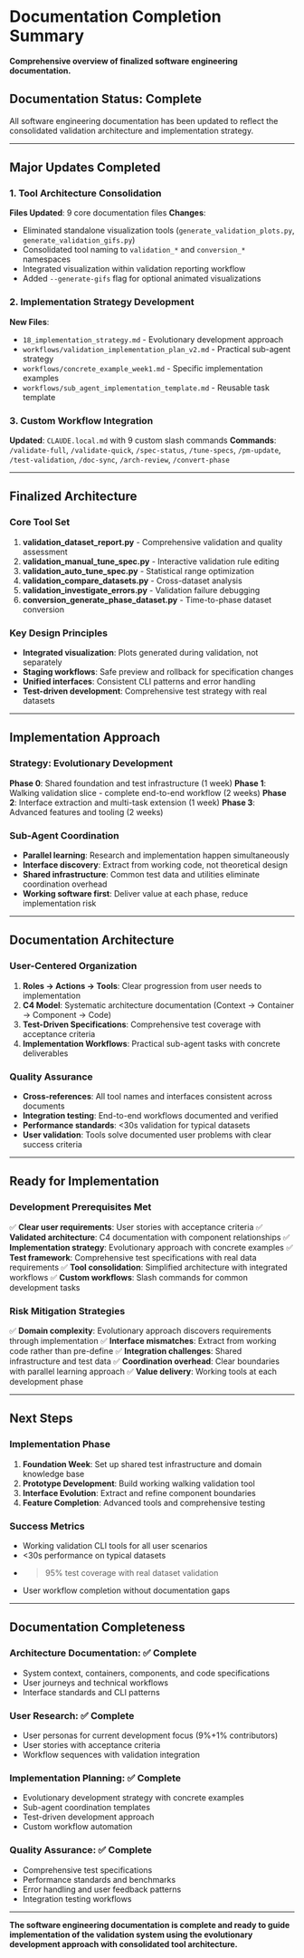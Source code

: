 # Documentation Completion Summary

**Comprehensive overview of finalized software engineering documentation.**

## Documentation Status: Complete

All software engineering documentation has been updated to reflect the consolidated validation architecture and implementation strategy.

---

## Major Updates Completed

### **1. Tool Architecture Consolidation**
**Files Updated**: 9 core documentation files
**Changes**:
- Eliminated standalone visualization tools (`generate_validation_plots.py`, `generate_validation_gifs.py`)
- Consolidated tool naming to `validation_*` and `conversion_*` namespaces
- Integrated visualization within validation reporting workflow
- Added `--generate-gifs` flag for optional animated visualizations

### **2. Implementation Strategy Development**
**New Files**:
- `18_implementation_strategy.md` - Evolutionary development approach
- `workflows/validation_implementation_plan_v2.md` - Practical sub-agent strategy
- `workflows/concrete_example_week1.md` - Specific implementation examples
- `workflows/sub_agent_implementation_template.md` - Reusable task template

### **3. Custom Workflow Integration**
**Updated**: `CLAUDE.local.md` with 9 custom slash commands
**Commands**: `/validate-full`, `/validate-quick`, `/spec-status`, `/tune-specs`, `/pm-update`, `/test-validation`, `/doc-sync`, `/arch-review`, `/convert-phase`

---

## Finalized Architecture

### **Core Tool Set**
1. **validation_dataset_report.py** - Comprehensive validation and quality assessment
2. **validation_manual_tune_spec.py** - Interactive validation rule editing  
3. **validation_auto_tune_spec.py** - Statistical range optimization
4. **validation_compare_datasets.py** - Cross-dataset analysis
5. **validation_investigate_errors.py** - Validation failure debugging
6. **conversion_generate_phase_dataset.py** - Time-to-phase dataset conversion

### **Key Design Principles**
- **Integrated visualization**: Plots generated during validation, not separately
- **Staging workflows**: Safe preview and rollback for specification changes
- **Unified interfaces**: Consistent CLI patterns and error handling
- **Test-driven development**: Comprehensive test strategy with real datasets

---

## Implementation Approach

### **Strategy: Evolutionary Development**
**Phase 0**: Shared foundation and test infrastructure (1 week)
**Phase 1**: Walking validation slice - complete end-to-end workflow (2 weeks)
**Phase 2**: Interface extraction and multi-task extension (1 week)
**Phase 3**: Advanced features and tooling (2 weeks)

### **Sub-Agent Coordination**
- **Parallel learning**: Research and implementation happen simultaneously
- **Interface discovery**: Extract from working code, not theoretical design
- **Shared infrastructure**: Common test data and utilities eliminate coordination overhead
- **Working software first**: Deliver value at each phase, reduce implementation risk

---

## Documentation Architecture

### **User-Centered Organization**
1. **Roles → Actions → Tools**: Clear progression from user needs to implementation
2. **C4 Model**: Systematic architecture documentation (Context → Container → Component → Code)
3. **Test-Driven Specifications**: Comprehensive test coverage with acceptance criteria
4. **Implementation Workflows**: Practical sub-agent tasks with concrete deliverables

### **Quality Assurance**
- **Cross-references**: All tool names and interfaces consistent across documents
- **Integration testing**: End-to-end workflows documented and verified
- **Performance standards**: <30s validation for typical datasets
- **User validation**: Tools solve documented user problems with clear success criteria

---

## Ready for Implementation

### **Development Prerequisites Met**
✅ **Clear user requirements**: User stories with acceptance criteria
✅ **Validated architecture**: C4 documentation with component relationships
✅ **Implementation strategy**: Evolutionary approach with concrete examples
✅ **Test framework**: Comprehensive test specifications with real data requirements
✅ **Tool consolidation**: Simplified architecture with integrated workflows
✅ **Custom workflows**: Slash commands for common development tasks

### **Risk Mitigation Strategies**
✅ **Domain complexity**: Evolutionary approach discovers requirements through implementation
✅ **Interface mismatches**: Extract from working code rather than pre-define
✅ **Integration challenges**: Shared infrastructure and test data
✅ **Coordination overhead**: Clear boundaries with parallel learning approach
✅ **Value delivery**: Working tools at each development phase

---

## Next Steps

### **Implementation Phase**
1. **Foundation Week**: Set up shared test infrastructure and domain knowledge base
2. **Prototype Development**: Build working walking validation tool
3. **Interface Evolution**: Extract and refine component boundaries
4. **Feature Completion**: Advanced tools and comprehensive testing

### **Success Metrics**
- Working validation CLI tools for all user scenarios
- <30s performance on typical datasets  
- >95% test coverage with real dataset validation
- User workflow completion without documentation gaps

---

## Documentation Completeness

### **Architecture Documentation**: ✅ Complete
- System context, containers, components, and code specifications
- User journeys and technical workflows
- Interface standards and CLI patterns

### **User Research**: ✅ Complete  
- User personas for current development focus (9%+1% contributors)
- User stories with acceptance criteria
- Workflow sequences with validation integration

### **Implementation Planning**: ✅ Complete
- Evolutionary development strategy with concrete examples
- Sub-agent coordination templates
- Test-driven development approach
- Custom workflow automation

### **Quality Assurance**: ✅ Complete
- Comprehensive test specifications
- Performance standards and benchmarks
- Error handling and user feedback patterns
- Integration testing workflows

---

**The software engineering documentation is complete and ready to guide implementation of the validation system using the evolutionary development approach with consolidated tool architecture.**